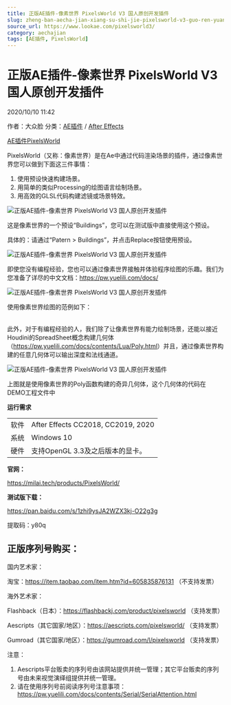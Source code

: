 ```yaml
---
title: 正版AE插件-像素世界 PixelsWorld V3 国人原创开发插件
slug: zheng-ban-aecha-jian-xiang-su-shi-jie-pixelsworld-v3-guo-ren-yuan-chuang-kai-fa-cha-jian
source_url: https://www.lookae.com/pixelsworld3/
category: aechajian
tags: [AE插件, PixelsWorld]
---
```

# 正版AE插件-像素世界 PixelsWorld V3 国人原创开发插件

2020/10/10 11:42

作者：大众脸
分类：[AE插件](https://www.lookae.com/after-effects/aechajian/) / [After Effects](https://www.lookae.com/after-effects/)

[AE插件](https://www.lookae.com/tag/ae%e6%8f%92%e4%bb%b6/)[PixelsWorld](https://www.lookae.com/tag/pixelsworld/)

PixelsWorld（又称：像素世界）是在Ae中通过代码渲染场景的插件，通过像素世界您可以做到下面这三件事情：

1. 使用预设快速构建场景。
2. 用简单的类似Processing的绘图语言绘制场景。
3. 用高效的GLSL代码构建滤镜或场景特效。

![正版AE插件-像素世界 PixelsWorld V3 国人原创开发插件](https://img.alicdn.com/imgextra/i1/705956171/O1CN01AamXb81vSMkWhtEao_!!705956171.jpg "正版AE插件-像素世界 PixelsWorld V3 国人原创开发插件-LookAE.com")

这是像素世界的一个预设“Buildings”，您可以在测试版中直接使用这个预设。

具体的：请通过“Patern > Buildings”，并点击Replace按钮使用预设。

![正版AE插件-像素世界 PixelsWorld V3 国人原创开发插件](https://img.alicdn.com/imgextra/i3/705956171/O1CN01N20Nq01vSMkZUBbvB_!!705956171.jpg "正版AE插件-像素世界 PixelsWorld V3 国人原创开发插件-LookAE.com")

即使您没有编程经验，您也可以通过像素世界接触并体验程序绘图的乐趣。我们为您准备了详尽的中文文档：<https://pw.yuelili.com/docs/>

![正版AE插件-像素世界 PixelsWorld V3 国人原创开发插件](https://img.alicdn.com/imgextra/i1/705956171/O1CN01Jazvaj1vSMkU8sXFw_!!705956171.jpg "正版AE插件-像素世界 PixelsWorld V3 国人原创开发插件-LookAE.com")

使用像素世界绘图的范例如下：

[﻿﻿﻿﻿](https://cloud.video.taobao.com//play/u/705956171/p/1/e/6/t/1/282512535515.mp4)  
此外，对于有编程经验的人，我们除了让像素世界有能力绘制场景，还能以接近Houdini的SpreadSheet概念构建几何体（<https://pw.yuelili.com/docs/contents/Lua/Poly.html>）并且，通过像素世界构建的任意几何体可以输出深度和法线通道。

![正版AE插件-像素世界 PixelsWorld V3 国人原创开发插件](https://img.alicdn.com/imgextra/i4/705956171/O1CN01gPpavh1vSMkZAQnzu_!!705956171.jpg "正版AE插件-像素世界 PixelsWorld V3 国人原创开发插件-LookAE.com")

上图就是使用像素世界的Poly函数构建的奇异几何体，这个几何体的代码在DEMO工程文件中

****运行需求****

|  |  |
| --- | --- |
| 软件 | After Effects CC2018, CC2019, 2020 |
| 系统 | Windows 10 |
| 硬件 | 支持OpenGL 3.3及之后版本的显卡。 |

****官网：****

<https://milai.tech/products/PixelsWorld/>

****测试版下载：****

<https://pan.baidu.com/s/1zhi9ysJA2WZX3kj-O22g3g>

提取码：y80q

## ****正版序列号********购买********：****

国内艺术家：

淘宝：<https://item.taobao.com/item.htm?id=605835876131> （不支持发票）

海外艺术家：

Flashback（日本）：<https://flashbackj.com/product/pixelsworld> （支持发票）

Aescripts（其它国家/地区）：<https://aescripts.com/pixelsworld/> （支持发票）

Gumroad（其它国家/地区）：<https://gumroad.com/l/pixelsworld> （支持发票）

注意：

1. Aescripts平台贩卖的序列号由该网站提供并统一管理；其它平台贩卖的序列号由未来视觉演绎组提供并统一管理。
2. 请在使用序列号前阅读序列号注意事项：<https://pw.yuelili.com/docs/contents/Serial/SerialAttention.html>
